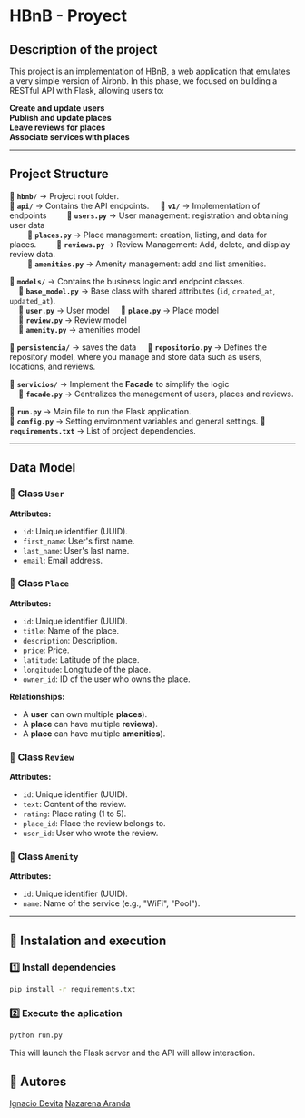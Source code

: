 #  HBnB - Proyect

##  Description of the project

This project is an implementation of HBnB, a web application that emulates a very simple version of Airbnb. In this phase, we focused on building a RESTful API with Flask, allowing users to:

**Create and update users**  
**Publish and update places**  
**Leave reviews for places**  
**Associate services with places**  


---

## Project Structure

📂 **`hbnb/`** → Project root folder.   
📂 **`api/`** → Contains the API endpoints.
&nbsp;&nbsp;&nbsp;&nbsp;📂 **`v1/`** → Implementation of endpoints
&nbsp;&nbsp;&nbsp;&nbsp;&nbsp;&nbsp;&nbsp;&nbsp;📜 **`users.py`** → User management: registration and obtaining user data  
&nbsp;&nbsp;&nbsp;&nbsp;&nbsp;&nbsp;&nbsp;&nbsp;📜 **`places.py`** → Place management: creation, listing, and data for places. 
&nbsp;&nbsp;&nbsp;&nbsp;&nbsp;&nbsp;&nbsp;&nbsp;📜 **`reviews.py`** → Review Management: Add, delete, and display review data.   
&nbsp;&nbsp;&nbsp;&nbsp;&nbsp;&nbsp;&nbsp;&nbsp;📜 **`amenities.py`** → Amenity management: add and list amenities.

📂 **`models/`** → Contains the business logic and endpoint classes.  
&nbsp;&nbsp;&nbsp;&nbsp;📜 **`base_model.py`** → Base class with shared attributes (`id`, `created_at`, `updated_at`).  
&nbsp;&nbsp;&nbsp;&nbsp;📜 **`user.py`** → User model
&nbsp;&nbsp;&nbsp;&nbsp;📜 **`place.py`** → Place model  
&nbsp;&nbsp;&nbsp;&nbsp;📜 **`review.py`** → Review model  
&nbsp;&nbsp;&nbsp;&nbsp;📜 **`amenity.py`** → amenities model  

📂 **`persistencia/`** → saves the data
&nbsp;&nbsp;&nbsp;&nbsp;📜 **`repositorio.py`** → Defines the repository model, where you manage and store data such as users, locations, and reviews.

📂 **`servicios/`** → Implement the **Facade** to simplify the logic   
&nbsp;&nbsp;&nbsp;&nbsp;📜 **`facade.py`** → Centralizes the management of users, places and reviews.  

📜 **`run.py`** → Main file to run the Flask application.  
📜 **`config.py`** → Setting environment variables and general settings.
📜 **`requirements.txt`** → List of project dependencies.

---

## Data Model

### 📌 **Class `User`**
**Attributes:**
- `id`: Unique identifier (UUID).
- `first_name`: User's first name.
- `last_name`: User's last name.
- `email`: Email address.

### 📌 **Class `Place`**
**Attributes:**
- `id`: Unique identifier (UUID).
- `title`: Name of the place.
- `description`: Description.
- `price`: Price.
- `latitude`: Latitude of the place.
- `longitude`: Longitude of the place.
- `owner_id`: ID of the user who owns the place.

**Relationships:**
- A **user** can own multiple **places**).
- A **place** can have multiple **reviews**).
- A **place** can have multiple **amenities**).

### 📌 **Class `Review`**
**Attributes:**
- `id`: Unique identifier (UUID).
- `text`: Content of the review.
- `rating`: Place rating (1 to 5).
- `place_id`: Place the review belongs to.
- `user_id`: User who wrote the review.

### 📌 **Class `Amenity`**
**Attributes:**
- `id`: Unique identifier (UUID).
- `name`: Name of the service (e.g., "WiFi", "Pool").

---

## 🚀 Instalation and execution

### 1️⃣ Install dependencies
```bash
pip install -r requirements.txt
```

### 2️⃣ Execute the aplication
```bash
python run.py
```

This will launch the Flask server and the API will allow interaction.

## 📌 **Autores**
[Ignacio Devita](https://github.com/nyacho04)
[Nazarena Aranda](https://github.com/nazarena-aranda)
